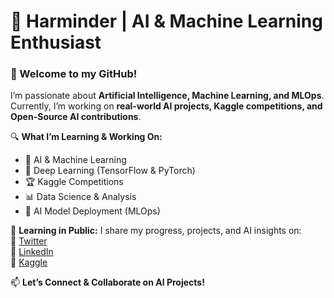 # 🚀 Harminder | AI & Machine Learning Enthusiast  

### 👋 Welcome to my GitHub!  

I’m passionate about **Artificial Intelligence, Machine Learning, and MLOps**.  
Currently, I’m working on **real-world AI projects, Kaggle competitions, and Open-Source AI contributions**.  

🔍 **What I’m Learning & Working On:**  
- 🤖 AI & Machine Learning  
- 🔢 Deep Learning (TensorFlow & PyTorch)  
- 🏆 Kaggle Competitions  
- 📊 Data Science & Analysis  
- 🚀 AI Model Deployment (MLOps)  

🌱 **Learning in Public:** I share my progress, projects, and AI insights on:  
🔗 [Twitter](https://x.com/HarminderAI)  
🔗 [LinkedIn](https://www.linkedin.com/in/harminder-ai)  
🔗 [Kaggle](https://www.kaggle.com/harminderai)  

📫 **Let’s Connect & Collaborate on AI Projects!**  

